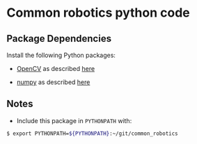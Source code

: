 # Common robotics python code

## Package Dependencies

Install the following Python packages: 

* [OpenCV](http://opencv.org) 
as described [here](http://www.athenian-robotics.org/opencv/)

* [numpy](http://www.numpy.org)
as described [here](http://www.athenian-robotics.org/numpy/)


## Notes

* Include this package in `PYTHONPATH` with:
```bash
$ export PYTHONPATH=${PYTHONPATH}:~/git/common_robotics
```
